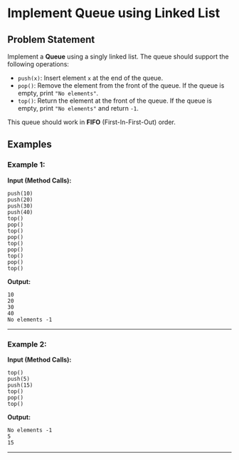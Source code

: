 # Implement Queue using Linked List

## Problem Statement

Implement a **Queue** using a singly linked list. The queue should support the following operations:

* `push(x)`: Insert element `x` at the end of the queue.
* `pop()`: Remove the element from the front of the queue. If the queue is empty, print `"No elements"`.
* `top()`: Return the element at the front of the queue. If the queue is empty, print `"No elements"` and return `-1`.

This queue should work in **FIFO** (First-In-First-Out) order.

## Examples

### Example 1:

**Input (Method Calls):**

```
push(10)
push(20)
push(30)
push(40)
top()
pop()
top()
pop()
top()
pop()
top()
pop()
top()
```

**Output:**

```
10
20
30
40
No elements -1
```

---

### Example 2:

**Input (Method Calls):**

```
top()
push(5)
push(15)
top()
pop()
top()
```

**Output:**

```
No elements -1  
5  
15
```

---